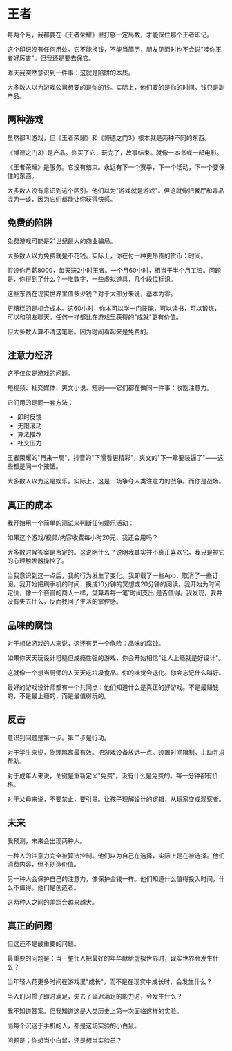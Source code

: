 # 王者

每两个月，我都要在《王者荣耀》里打够一定局数，才能保住那个王者印记。

这个印记没有任何用处。它不能换钱，不能当简历，朋友见面时也不会说"哇你王者好厉害"。但我还是要去保它。

昨天我突然意识到一件事：这就是陷阱的本质。

大多数人以为游戏公司想要的是你的钱。实际上，他们要的是你的时间。钱只是副产品。

## 两种游戏

虽然都叫游戏，但《王者荣耀》和《博德之门3》根本就是两种不同的东西。

《博德之门3》是产品。你买了它，玩完了，故事结束。就像一本书或一部电影。

《王者荣耀》是服务。它没有结束。永远有下一个赛季，下一个活动，下一个要保住的东西。

大多数人没有意识到这个区别。他们以为"游戏就是游戏"。但这就像把餐厅和毒品混为一谈，因为它们都能让你获得快感。

## 免费的陷阱

免费游戏可能是21世纪最大的商业骗局。

大多数人以为免费就是不花钱。实际上，你在付一种更昂贵的货币：时间。

假设你月薪8000，每天玩2小时王者。一个月60小时，相当于半个月工资。问题是，你得到了什么？一堆数字，一些虚拟道具，几个段位标识。

这些东西在现实世界里值多少钱？对于大部分来说，基本为零。

更糟糕的是机会成本。这60小时，你本可以学一门技能，可以读书，可以锻炼，可以和朋友聊天。任何一样都比在游戏里获得的"成就"更有价值。

但大多数人算不清这笔账。因为时间看起来是免费的。

## 注意力经济

这不仅仅是游戏的问题。

短视频、社交媒体、爽文小说、短剧——它们都在做同一件事：收割注意力。

它们用的是同一套方法：
- 即时反馈
- 无限滚动  
- 算法推荐
- 社交压力

王者荣耀的"再来一局"，抖音的"下滑看更精彩"，爽文的"下一章要装逼了"——这些都是同一个按钮。

大多数人以为这是娱乐。实际上，这是一场争夺人类注意力的战争。而你是战场。

## 真正的成本

我开始用一个简单的测试来判断任何娱乐活动：

如果这个游戏/视频/内容收费每小时20元，我还会用吗？

大多数时候答案是否定的。这说明什么？说明我其实并不真正喜欢它。我只是被它的心理触发器操控了。

当我意识到这一点后，我的行为发生了变化。我卸载了一些App，取消了一些订阅。我开始把刷手机的时间，换成10分钟的冥想或20分钟的阅读。我开始为时间定价，像一个吝啬的商人一样，盘算着每一笔'时间支出'是否值得。我发现，我并没有失去什么，反而找回了生活的掌控感。

## 品味的腐蚀

对于想做游戏的人来说，这还有另一个危险：品味的腐蚀。

如果你天天玩设计粗糙但成瘾性强的游戏，你会开始相信"让人上瘾就是好设计"。

这就像一个想当厨师的人天天吃垃圾食品。你的味觉会退化。你会忘记什么叫好。

最好的游戏设计师都有一个共同点：他们知道什么是真正的好游戏。不是最赚钱的，不是最上瘾的，而是最值得玩的。

## 反击

意识到问题是第一步。第二步是行动。

对于学生来说，物理隔离最有效。把游戏设备放远一点。设置时间限制。主动寻求帮助。

对于成年人来说，关键是重新定义"免费"。没有什么是免费的。每一分钟都有价格。

对于父母来说，不要禁止，要引导。让孩子理解设计的逻辑，从玩家变成观察者。

## 未来

我预测，未来会出现两种人。

一种人的注意力完全被算法控制。他们以为自己在选择，实际上是在被选择。他们消费内容，但不创造价值。

另一种人会保护自己的注意力，像保护金钱一样。他们知道什么值得投入时间，什么不值得。他们是创造者。

这两种人之间的差距会越来越大。

## 真正的问题

但这还不是最重要的问题。

最重要的问题是：当一整代人把最好的年华献给虚拟世界时，现实世界会发生什么？

当年轻人花更多时间在游戏里"成长"，而不是在现实中成长时，会发生什么？

当人们习惯了即时满足，失去了延迟满足的能力时，会发生什么？

我不知道答案。但我知道这是人类历史上第一次面临这样的实验。

而每个沉迷于手机的人，都是这场实验的小白鼠。

问题是：你想当小白鼠，还是想当实验员？